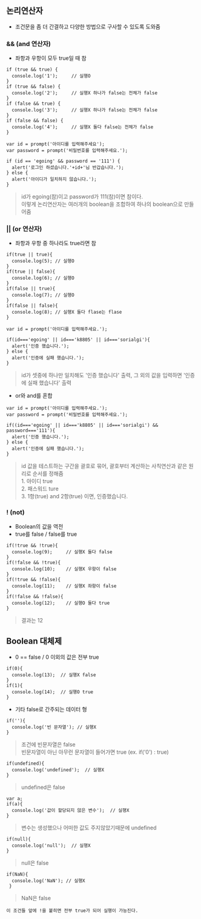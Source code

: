 ## 논리연산자
- 조건문을 좀 더 간결하고 다양한 방법으로 구사할 수 있도록 도와줌


### && (and 연산자)
- 좌항과 우항이 모두 true일 때 참

```
if (true && true) {
  console.log('1');     // 실행O
}
if (true && false) {
  console.log('2');     // 실행X 하나가 false는 전체가 false
}
if (false && true) {
  console.log('3');     // 실행X 하나가 false는 전체가 false
}
if (false && false) {
  console.log('4');     // 실행X 둘다 false는 전체가 false
}
```
```
var id = prompt('아이디를 입력해주세요');
var password = prompt('비밀번호를 입력해주세요.');

if (id == 'egoing' && password == '111') {
  alert('로그인 하셨습니다.'+id+'님 반갑습니다.');
} else {
  alert('아이디가 일치하지 않습니다.');
}
```
> id가 egoing(참)이고 password가 111(참)이면 참이다.<br/>이렇게 논리연산자는 여러개의 boolean을 조합하여 하나의 boolean으로 만들어줌


### || (or 연산자)
- 좌항과 우항 중 하나라도 true라면 참
```
if(true || true){
  console.log(5); // 실행O
}
if(true || false){
  console.log(6); // 실행O
}
if(false || true){
  console.log(7); // 실행O
}
if(false || false){
  console.log(8); // 실행X 둘다 flase는 flase
}
```
```
var id = prompt('아이디를 입력해주세요.');

if(id==='egoing' || id==='k8805' || id==='sorialgi'){
  alert('인증 했습니다.');
} else {
  alert('인증에 실패 했습니다.');
}
```
> id가 셋중에 하나만 일치해도 '인증 했습니다' 출력, 그 외의 값을 입력하면 '인증에 실패 했습니다' 출력
- or와 and를 혼합
```
var id = prompt('아이디를 입력해주세요.');
var password = prompt('비밀번호를 입력해주세요.');

if((id==='egoing' || id==='k8805' || id==='sorialgi') && password==='111'){
  alert('인증 했습니다.');
} else {
  alert('인증에 실패 했습니다.');
}
```
> id 값을 테스트하는 구간을 괄호로 묶어, 괄호부터 계산하는 사칙연산과 같은 원리로 순서를 정해줌<br/>1. 아이디 true<br/>2. 패스워드 ture<br/>3. 1항(true) and 2항(true) 이면, 인증했습니다.


### ! (not)
- Boolean의 값을 역전
- true를 false / false를 true
```
if(!true && !true){
  console.log(9);     // 실행X 둘다 false
}
if(!false && !true){
  console.log(10);    // 실행X 우항이 false
}
if(!true && !false){
  console.log(11);    // 실행X 좌항이 false
}
if(!false && !false){
  console.log(12);    // 실행O 둘다 true
}
```
> 결과는 12


## Boolean 대체제
- 0 == false / 0 이외의 값은 전부 true
```
if(0){
  console.log(13);  // 실행X false
}
if(1){
  console.log(14);  // 실행O true
}
```
- 기타 false로 간주되는 데이터 형
```
if(''){
  console.log('빈 문자열'); // 실행X 
}
```
> 조건에 빈문자열은 false<br/>빈문자열이 아닌 아무런 문자열이 들어가면 true (ex. if('0') : true)

```
if(undefined){
  console.log('undefined');  // 실행X 
}
```
> undefined은 false

```
var a;
if(a){
  console.log('값이 할당되지 않은 변수');  // 실행X 
}
```
> 변수는 생성했으나 어떠한 값도 주지않았기때문에 undefined

```
if(null){
  console.log('null');  // 실행X 
}
```
> null은 false

```
if(NaN){
  console.log('NaN'); // 실행X 
 }
```
> NaN은 false

`이 조건들 앞에 !을 붙히면 전부 true가 되어 실행이 가능진다.`
